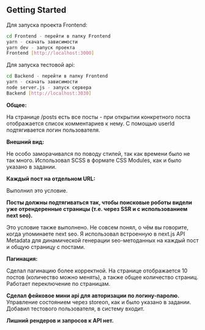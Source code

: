 ## Getting Started

Для запуска проекта Frontend:

```bash
cd Frontend - перейти в папку Frontend
yarn - скачать зависимости
yarn dev - запуск проекта
Frontend [http://localhost:3000]
```

Для запуска тестовой api:

```bash
cd Backend - перейти в папку Frontend
yarn - скачать зависимости
node server.js - запуск сервера
Backend [http://localhost:3030]
```

**Общее:**

На странице /posts есть все посты - при открытии конкретного поста отображается список комментариев к нему. С помощью userId подтягивается логин пользователя.

**Внешний вид:**

Не особо заморачивался по поводу стилей, так как времени было не так много. Использовал SCSS в формате CSS Modules, как и было указано в задании.

**Каждый пост на отдельном URL:**

Выполнил это условие.

**Посты должны подтягиваться так, чтобы поисковые роботы видели уже отрендеренные страницы (т.е. через SSR и с использованием next seo).**

Это условие также выполнено. Не совсем понял, о чём вы говорите, когда упоминаете next seo. Я использовал встроенную в next.js API Metadata для динамической генерации seo-методанных на каждый пост и общую страницу с постами.

**Пагинация:**

Сделал пагинацию более корректной. На странице отображается 10 постов (количество можно менять), а также общее количество страниц. Работает переключение по страницам.

**Сделал фейковое мини api для авторизации по логину-паролю.** Управление состоянием через storeon, как и было указано в задании. Добавил тестового пользователя, в систему входит.

**Лишний рендеров и запросов к API нет.**
